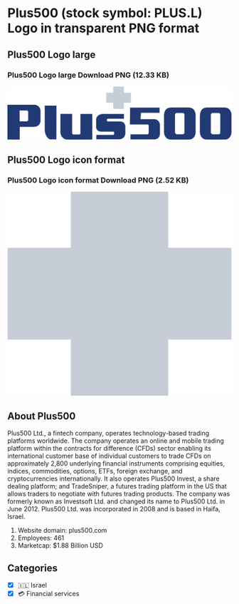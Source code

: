 # Plus500 (stock symbol: PLUS.L) Logo in transparent PNG format

## Plus500 Logo large

### Plus500 Logo large Download PNG (12.33 KB)

![Plus500 Logo large Download PNG (12.33 KB)](/img/orig/PLUS.L_BIG-cae87325.png)

## Plus500 Logo icon format

### Plus500 Logo icon format Download PNG (2.52 KB)

![Plus500 Logo icon format Download PNG (2.52 KB)](/img/orig/PLUS.L-d3ab09a1.png)

## About Plus500

Plus500 Ltd., a fintech company, operates technology-based trading platforms worldwide. The company operates an online and mobile trading platform within the contracts for difference (CFDs) sector enabling its international customer base of individual customers to trade CFDs on approximately 2,800 underlying financial instruments comprising equities, indices, commodities, options, ETFs, foreign exchange, and cryptocurrencies internationally. It also operates Plus500 Invest, a share dealing platform; and TradeSniper, a futures trading platform in the US that allows traders to negotiate with futures trading products. The company was formerly known as Investsoft Ltd. and changed its name to Plus500 Ltd. in June 2012. Plus500 Ltd. was incorporated in 2008 and is based in Haifa, Israel.

1. Website domain: plus500.com
2. Employees: 461
3. Marketcap: $1.88 Billion USD


## Categories
- [x] 🇮🇱 Israel
- [x] 💳 Financial services
